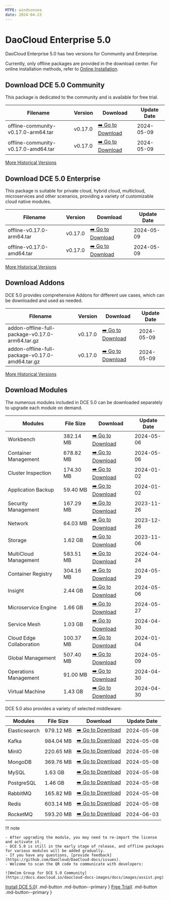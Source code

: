 ```yaml
---
MTPE: windsonsea
date: 2024-04-23
---
```


# DaoCloud Enterprise 5.0

DaoCloud Enterprise 5.0 has two versions for Community and Enterprise.

Currently, only offline packages are provided in the download center. For online installation methods, refer to [Online Installation](../install/index.md).

## Download DCE 5.0 Community

This package is dedicated to the community and is available for free trial.

| Filename | Version | Download | Update Date |
| -------- | ------- | --------- | ----------- |
| offline-community-v0.17.0-arm64.tar | v0.17.0 | [:arrow_right: Go to Download](./free/dce5-installer-v0.17.0.md) | 2024-05-09 |
| offline-community-v0.17.0-amd64.tar | v0.17.0 | [:arrow_right: Go to Download](./free/dce5-installer-v0.17.0.md) | 2024-05-09 |

[More Historical Versions](./free/dce5-installer-history.md)

## Download DCE 5.0 Enterprise

This package is suitable for private cloud, hybrid cloud, multicloud, microservices and other scenarios, providing a variety of customizable cloud native modules.

| Filename | Version | Download | Update Date |
| -------- | ------- | -------- | ----------- |
| offline-v0.17.0-arm64.tar | v0.17.0 | [:arrow_right: Go to Download](./business/dce5-installer-v0.17.0.md) | 2024-05-09 |
| offline-v0.17.0-amd64.tar | v0.17.0 | [:arrow_right: Go to Download](./business/dce5-installer-v0.17.0.md) | 2024-05-09 |

[More Historical Versions](./business/dce5-installer-history.md)

## Download Addons

DCE 5.0 provides comprehensive Addons for different use cases, which can be downloaded and used as needed.

| Filename | Version | Download | Update Date |
| -------- | ------- | -------- | ----------- |
| addon-offline-full-package-v0.17.0-arm64.tar.gz | v0.17.0 | [:arrow_right: Go to Download](./addon/v0.17.0.md) | 2024-05-09 |
| addon-offline-full-package-v0.17.0-amd64.tar.gz | v0.17.0 | [:arrow_right: Go to Download](./addon/v0.17.0.md) | 2024-05-09 |

[More Historical Versions](./addon/history.md)

## Download Modules

The numerous modules included in DCE 5.0 can be downloaded separately to upgrade each module on demand.

| Modules | File Size | Download | Update Date |
| ------- | --------- | -------- | ----------- |
| Workbench | 382.14 MB | [:arrow_right: Go to Download](./modules/amamba.md) | 2024-05-06 |
| Container Management | 678.82 MB | [:arrow_right: Go to Download](./modules/kpanda.md) | 2024-05-06 |
| Cluster Inspection | 174.30 MB | [:arrow_right: Go to Download](./modules/kcollie.md) | 2024-01-02 |
| Application Backup | 59.40 MB | [:arrow_right: Go to Download](./modules/kcoral.md) | 2024-01-02 |
| Security Management | 167.29 MB | [:arrow_right: Go to Download](./modules/dowl.md) | 2023-11-26 |
| Network | 64.03 MB | [:arrow_right: Go to Download](./modules/spidernet.md) | 2023-12-26 |
| Storage | 1.62 GB | [:arrow_right: Go to Download](./modules/hwameistor.md)| 2023-11-06 |
| MultiCloud Management | 583.51 MB | [:arrow_right: Go to Download](./modules/kairship.md) | 2024-04-24 |
| Container Registry | 304.16 MB | [:arrow_right: Go to Download](./modules/kangaroo.md) | 2024-05-29 |
| Insight | 2.44 GB | [:arrow_right: Go to Download](./modules/insight.md) | 2024-05-06 |
| Microservice Engine | 1.66 GB | [:arrow_right: Go to Download](./modules/skoala.md) | 2024-05-27 |
| Service Mesh | 1.03 GB | [:arrow_right: Go to Download](./modules/mspider.md) | 2024-04-30 |
| Cloud Edge Collaboration | 100.37 MB | [:arrow_right: Go to Download](./modules/kant.md) | 2024-01-04 |
| Global Management | 507.40 MB | [:arrow_right: Go to Download](./modules/ghippo.md) | 2024-05-09 |
| Operations Management | 91.00 MB | [:arrow_right: Go to Download](./modules/gmagpie.md) | 2024-04-30 |
| Virtual Machine | 1.43 GB | [:arrow_right: Go to Download](./modules/virtnest.md) | 2024-04-30 |

DCE 5.0 also provides a variety of selected middleware:

| Modules | File Size | Download | Update Date |
| ------- | --------- | -------- | ------------|
| Elasticsearch |979.12 MB| [:arrow_right: Go to Download](./modules/middleware/elasticsearch.md) |2024-05-08|
| Kafka |984.04 MB| [:arrow_right: Go to Download](./modules/middleware/kafka.md) |2024-05-08|
| MinIO |220.65 MB| [:arrow_right: Go to Download](./modules/middleware/minio.md) |2024-05-08|
| MongoDB |369.76 MB| [:arrow_right: Go to Download](./modules/middleware/mongodb.md) |2024-05-08|
| MySQL |1.63 GB| [:arrow_right: Go to Download](./modules/middleware/mysql.md) |2024-05-08|
| PostgreSQL |1.46 GB| [:arrow_right: Go to Download](./modules/middleware/postgresql.md) |2024-05-08|
| RabbitMQ |165.82 MB| [:arrow_right: Go to Download](./modules/middleware/rabbitmq.md) |2024-05-08|
| Redis |603.14 MB| [:arrow_right: Go to Download](./modules/middleware/redis.md) |2024-05-08|
| RocketMQ |593.20 MB| [:arrow_right: Go to Download](./modules/middleware/rocketmq.md) |2024-06-03|

!!! note

    - After upgrading the module, you may need to re-import the license and activate it.
    - DCE 5.0 is still in the early stage of release, and offline packages for various modules will be added gradually.
    - If you have any questions, [provide feedback](https://github.com/DaoCloud/DaoCloud-docs/issues).
    - Welcome to scan the QR code to communicate with developers:

    ![WeCom Group for DCE 5.0 Community](https://docs.daocloud.io/daocloud-docs-images/docs/images/assist.png)

[Install DCE 5.0](../install/index.md){ .md-button .md-button--primary }
[Free Trial](../dce/license0.md){ .md-button .md-button--primary }
